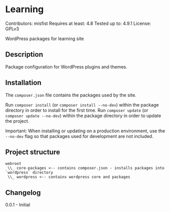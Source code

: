# Learning

Contributors: misfist
Requires at least: 4.8
Tested up to: 4.9.1
License: GPLv3

WordPress packages for learning site

## Description

Package configuration for WordPress plugins and themes.

## Installation

The `composer.json` file contains the packages used by the site.

Run `composer install` (or `composer install --no-dev`) within the package directory in order to install for the first time.
Run `composer update` (or `composer update --no-dev`)  within the package directory in order to update the project.

Important: When installing or updating on a production environment, use the `--no-dev` flag so that packages used for development are not included.

## Project structure

```
webroot
 \\_ core-packages <-- contains composer.json - installs packages into `wordpress` directory
 \\_ wordpress <-- contains wordpress core and packages
```

## Changelog

0.0.1 - Initial

